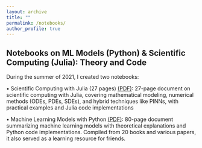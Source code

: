 ```yaml
---
layout: archive
title: ""
permalink: /notebooks/
author_profile: true
---
```



## Notebooks on ML Models (Python) & Scientific Computing (Julia): Theory and Code


During the summer of 2021, I created two notebooks:

•	Scientific Computing with Julia (27 pages) [(PDF)](https://o2-ch4.github.io/files/Julia_Notebooks.pdf): 
27-page document on scientific computing with Julia, covering mathematical modeling, numerical methods (ODEs, PDEs, SDEs), and hybrid techniques like PINNs, with practical examples and Julia code implementations


•	Machine Learning Models with Python [(PDF)](https://o2-ch4.github.io/files/ML_Notebooks.pdf):
80-page document summarizing machine learning models with theoretical explanations and Python code implementations. Compiled from 20 books and various papers, it also served as a learning resource for friends.
